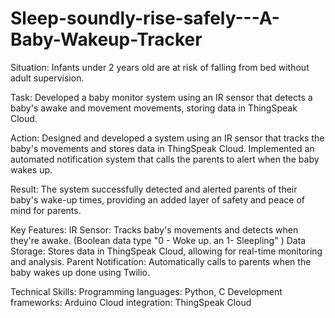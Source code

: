 # Sleep-soundly-rise-safely---A-Baby-Wakeup-Tracker

Situation: Infants under 2 years old are at risk of falling from bed without adult supervision.

Task: Developed a baby monitor system using an IR sensor that detects a baby's awake and movement movements, storing data in ThingSpeak Cloud.

Action: Designed and developed a system using an IR sensor that tracks the baby's movements and stores data in ThingSpeak Cloud. Implemented an automated notification system that calls the parents to alert when the baby wakes up.

Result: The system successfully detected and alerted parents of their baby's wake-up times, providing an added layer of safety and peace of mind for parents.

Key Features:
IR Sensor: Tracks baby's movements and detects when they're awake. (Boolean data type "0 - Woke up. an 1- Sleepling" )
Data Storage: Stores data in ThingSpeak Cloud, allowing for real-time monitoring and analysis.
Parent Notification: Automatically calls to parents when the baby wakes up done using Twilio.

Technical Skills:
Programming languages: Python, C
Development frameworks: Arduino
Cloud integration: ThingSpeak Cloud

